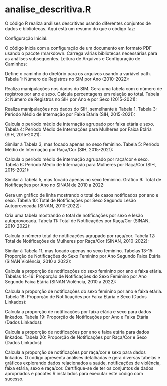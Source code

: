 # analise_descritiva.R

O código R realiza análises descritivas usando diferentes conjuntos de dados e bibliotecas. Aqui está um resumo do que o código faz:

Configuração Inicial:

O código inicia com a configuração de um documento em formato PDF usando o pacote rmarkdown.
Carrega várias bibliotecas necessárias para as análises subsequentes.
Leitura de Arquivos e Configuração de Caminhos:

Define o caminho do diretório para os arquivos usando a variável path.
Tabela 1: Número de Registros no SIM por Ano (2010-2022):

Realiza manipulações nos dados do SIM.
Gera uma tabela com o número de registros por ano e sexo.
Calcula percentagens em relação ao total.
Tabela 2: Número de Registros no SIH por Ano e por Sexo (2015-2021):

Realiza manipulações nos dados do SIH, semelhante à Tabela 1.
Tabela 3: Período Médio de Internação por Faixa Etária (SIH, 2015-2021):

Calcula o período médio de internação agrupado por faixa etária e sexo.
Tabela 4: Período Médio de Internações para Mulheres por Faixa Etária (SIH, 2015-2021):

Similar à Tabela 3, mas focado apenas no sexo feminino.
Tabela 5: Período Médio de Internação por Raça/Cor (SIH, 2015-2021):

Calcula o período médio de internação agrupado por raça/cor e sexo.
Tabela 6: Período Médio de Internação para Mulheres por Raça/Cor (SIH, 2015-2021):

Similar à Tabela 5, mas focado apenas no sexo feminino.
Gráfico 9: Total de Notificações por Ano no SINAN de 2010 a 2022:

Gera um gráfico de linha mostrando o total de casos notificados por ano e sexo.
Tabela 10: Total de Notificações por Sexo Segundo Lesão Autoprovocada (SINAN, 2010-2022):

Cria uma tabela mostrando o total de notificações por sexo e lesão autoprovocada.
Tabela 11: Total de Notificações por Raça/Cor (SINAN, 2010-2022):

Calcula o número total de notificações agrupado por raça/cor.
Tabela 12: Total de Notificações de Mulheres por Raça/Cor (SINAN, 2010-2022):

Similar à Tabela 11, mas focado apenas no sexo feminino.
Tabelas 13-15: Proporção de Notificações do Sexo Feminino por Ano Segundo Faixa Etária (SINAN Violência, 2010 a 2022):

Calcula a proporção de notificações do sexo feminino por ano e faixa etária.
Tabelas 14-16: Proporção de Notificações do Sexo Feminino por Ano Segundo Faixa Etária (SINAN Violência, 2010 a 2022):

Calcula a proporção de notificações do sexo feminino por ano e faixa etária.
Tabela 18: Proporção de Notificações por Faixa Etária e Sexo (Dados Linkados):

Calcula a proporção de notificações por faixa etária e sexo para dados linkados.
Tabela 19: Proporção de Notificações por Ano e Faixa Etária (Dados Linkados):

Calcula a proporção de notificações por ano e faixa etária para dados linkados.
Tabela 20: Proporção de Notificações por Raça/Cor e Sexo (Dados Linkados):

Calcula a proporção de notificações por raça/cor e sexo para dados linkados.
O código apresenta análises detalhadas e gera diversas tabelas e gráficos explorando dados relacionados a saúde, notificações de violência, faixa etária, sexo e raça/cor. Certifique-se de ter os conjuntos de dados apropriados e pacotes R instalados para executar este código com sucesso.

